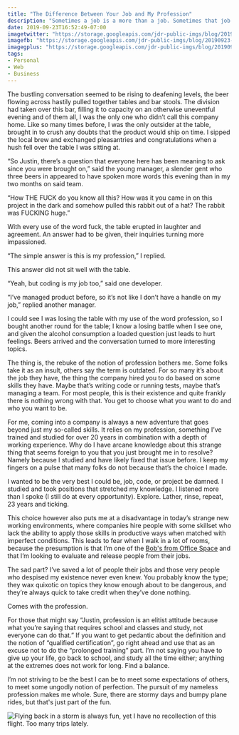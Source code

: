 ```yaml
---
title: "The Difference Between Your Job and My Profession"
description: "Sometimes a job is a more than a job. Sometimes that job is the thing you have spent a great deal of your life trying to perfect. Congratulations, you have found yourself a profession whether you like it or not."
date: 2019-09-23T16:52:49-07:00
imagetwitter: "https://storage.googleapis.com/jdr-public-imgs/blog/20190923-homewardbound-800.jpg"
imagefb: "https://storage.googleapis.com/jdr-public-imgs/blog/20190923-homewardbound-800.jpg"
imagegplus: "https://storage.googleapis.com/jdr-public-imgs/blog/20190923-homewardbound-800.jpg"
tags:
- Personal
- Web
- Business
---
```


The bustling conversation seemed to be rising to deafening levels, the beer flowing across hastily pulled together tables and bar stools. The division had taken over this bar, filling it to capacity on an otherwise uneventful evening and of them all, I was the only one who didn’t call this company home. Like so many times before, I was the only outsider at the table, brought in to crush any doubts that the product would ship on time. I sipped the local brew and exchanged pleasantries and congratulations when a hush fell over the table I was sitting at.

“So Justin, there’s a question that everyone here has been meaning to ask since you were brought on,” said the young manager, a slender gent who three beers in appeared to have spoken more words this evening than in my two months on said team.

“How THE FUCK do you know all this? How was it you came in on this project in the dark and somehow pulled this rabbit out of a hat? The rabbit was FUCKING huge.”

With every use of the word fuck, the table erupted in laughter and agreement. An answer had to be given, their inquiries turning more impassioned.

“The simple answer is this is my profession,” I replied.

This answer did not sit well with the table.

“Yeah, but coding is my job too,” said one developer.

“I’ve managed product before, so it’s not like I don’t have a handle on my job,” replied another manager.

I could see I was losing the table with my use of the word profession, so I bought another round for the table; I know a losing battle when I see one, and given the alcohol consumption a loaded question just leads to hurt feelings. Beers arrived and the conversation turned to more interesting topics.

The thing is, the rebuke of the notion of profession bothers me. Some folks take it as an insult, others say the term is outdated. For so many it’s about the job they have, the thing the company hired you to do based on some skills they have. Maybe that’s writing code or running tests, maybe that’s managing a team. For most people, this is their existence and quite frankly there is nothing wrong with that. You get to choose what you want to do and who you want to be.

For me, coming into a company is always a new adventure that goes beyond just my so-called skills. It relies on my profession, something I’ve trained and studied for over 20 years in combination with a depth of working experience. Why do I have arcane knowledge about this strange thing that seems foreign to you that you just brought me in to resolve? Namely because I studied and have likely fixed that issue before. I keep my fingers on a pulse that many folks do not because that’s the choice I made.

I wanted to be the very best I could be, job, code, or project be damned. I studied and took positions that stretched my knowledge. I listened more than I spoke (I still do at every opportunity). Explore.  Lather, rinse, repeat, 23 years and ticking.

This choice however also puts me at a disadvantage in today’s strange new working environments, where companies hire people with some skillset who lack the ability to apply those skills in productive ways when matched with imperfect conditions. This leads to fear when I walk in a lot of rooms, because the presumption is that I’m one of the [Bob's from Office Space](https://www.youtube.com/watch?v=NnJzct7h3Dk) and that I’m looking to evaluate and release people from their jobs.

The sad part? I’ve saved a lot of people their jobs and those very people who despised my existence never even knew. You probably know the type; they wax quixotic on topics they know enough about to be dangerous, and they’re always quick to take credit when they’ve done nothing.

Comes with the profession.

For those that might say “Justin, profession is an elitist attitude because what you’re saying that requires school and classes and study, not everyone can do that.” If you want to get pedantic about the definition and the notion of “qualified certification”, go right ahead and use that as an excuse not to do the “prolonged training” part. I’m not saying you have to give up your life, go back to school, and study all the time either; anything at the extremes does not work for long. Find a balance.

I’m not striving to be the best I can be to meet some expectations of others, to meet some ungodly notion of perfection. The pursuit of my nameless profession makes me whole. Sure, there are stormy days and bumpy plane rides, but that's just part of the fun.

<picture>
  <source srcset="https://storage.googleapis.com/jdr-public-imgs/blog/20190923-homewardbound-640.webp 640w,
                  https://storage.googleapis.com/jdr-public-imgs/blog/20190923-homewardbound-800.webp 800w,
                  https://storage.googleapis.com/jdr-public-imgs/blog/20190923-homewardbound-1024.webp 1024w,
                  https://storage.googleapis.com/jdr-public-imgs/blog/20190923-homewardbound-1280.webp 1280w,
                  https://storage.googleapis.com/jdr-public-imgs/blog/20190923-homewardbound-1600.webp 1600w"
          sizes="(min-width: 800px) 800px, 100vw" type="image/webp">
  <source srcset="https://storage.googleapis.com/jdr-public-imgs/blog/20190923-homewardbound-640.jpg 640w,
                  https://storage.googleapis.com/jdr-public-imgs/blog/20190923-homewardbound-800.jpg 800w,
                  https://storage.googleapis.com/jdr-public-imgs/blog/20190923-homewardbound-1024.jpg 1024w,
                  https://storage.googleapis.com/jdr-public-imgs/blog/20190923-homewardbound-1280.jpg 1280w,
                  https://storage.googleapis.com/jdr-public-imgs/blog/20190923-homewardbound-1600.jpg 1600w"
          sizes="(min-width: 800px) 800px, 100vw" type="image/jpg">
  <img src="https://storage.googleapis.com/jdr-public-imgs/blog/20190923-homewardbound-800.jpg" alt="Flying back in a storm is always fun, yet I have no recollection of this flight. Too many trips lately.">
</picture>
